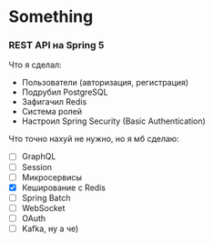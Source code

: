 # Something

### REST API на Spring 5

Что я сделал:
- Пользователи (авторизация, регистрация)
- Подрубил PostgreSQL
- Зафигачил Redis
- Система ролей
- Настроил Spring Security (Basic Authentication)

Что точно нахуй не нужно, но я мб сделаю:
- [ ] GraphQL 
- [ ] Session
- [ ] Микросервисы
- [x] Кеширование с Redis
- [ ] Spring Batch
- [ ] WebSocket
- [ ] OAuth
- [ ] Kafka, ну а че)